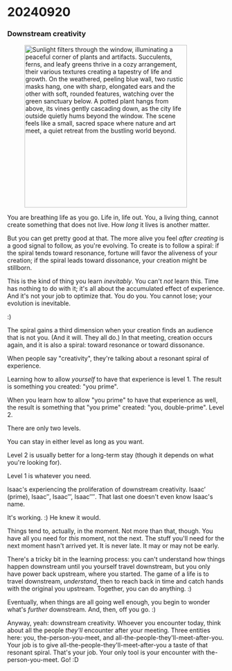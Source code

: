 # 20240920

### Downstream creativity

<div align="left"><figure><img src="../../../.gitbook/assets/IMG_2409.jpeg" alt="Sunlight filters through the window, illuminating a peaceful corner of plants and artifacts. Succulents, ferns, and leafy greens thrive in a cozy arrangement, their various textures creating a tapestry of life and growth. On the weathered, peeling blue wall, two rustic masks hang, one with sharp, elongated ears and the other with soft, rounded features, watching over the green sanctuary below. A potted plant hangs from above, its vines gently cascading down, as the city life outside quietly hums beyond the window. The scene feels like a small, sacred space where nature and art meet, a quiet retreat from the bustling world beyond." width="375"><figcaption></figcaption></figure></div>

You are breathing life as you go. Life in, life out. You, a living thing, cannot create something that does not live. How _long_ it lives is another matter.

But you can get pretty good at that. The more alive you feel _after creating_ is a good signal to follow, as you're evolving. To create is to follow a spiral: if the spiral tends toward resonance, fortune will favor the aliveness of your creation; if the spiral leads toward dissonance, your creation might be stillborn.

This is the kind of thing you learn _inevitably_. You can't _not_ learn this. Time has nothing to do with it; it's all about the accumulated effect of experience. And it's not your job to optimize that. You do you. You cannot lose; your evolution is inevitable.

:)

The spiral gains a third dimension when your creation finds an audience that is not you. (And it will. They all do.) In that meeting, creation occurs again, and it is also a spiral: toward resonance or toward dissonance.

When people say "creativity", they're talking about a resonant spiral of experience.

Learning how to allow _yourself_ to have that experience is level 1. The result is something you created: "you prime".

When you learn how to allow "you prime" to have that experience as well, the result is something that "you prime" created: "you, double-prime". Level 2.

There are only two levels.

You can stay in either level as long as you want.

Level 2 is usually better for a long-term stay (though it depends on what you're looking for).

Level 1 is whatever you need.

Isaac's experiencing the proliferation of downstream creativity. Isaac′ (prime), Isaac″, Isaac‴, Isaac⁗. That last one doesn't even know Isaac's name.

It's working. :) He knew it would.

Things tend to, actually, in the moment. Not more than that, though. You have all you need for _this_ moment, not the next. The stuff you'll need for the next moment hasn't arrived yet. It is never late. It may or may not be early.

There's a tricky bit in the learning process: you can't understand how things happen downstream until you yourself travel downstream, but you only have power back upstream, where you started. The game of a life is to travel downstream, _understand_, then to reach back in time and catch hands with the original you upstream. Together, you can do anything. :)

Eventually, when things are all going well enough, you begin to wonder what's _further_ downstream. And, then, off you go. :)

Anyway, yeah: downstream creativity. Whoever you encounter today, think about all the people _they'll_ encounter after your meeting. Three entities here: you, the-person-you-meet, and all-the-people-they'll-meet-after-you. Your job is to give all-the-people-they'll-meet-after-you a taste of that resonant spiral. That's your job. Your only tool is your encounter with the-person-you-meet. Go! :D
